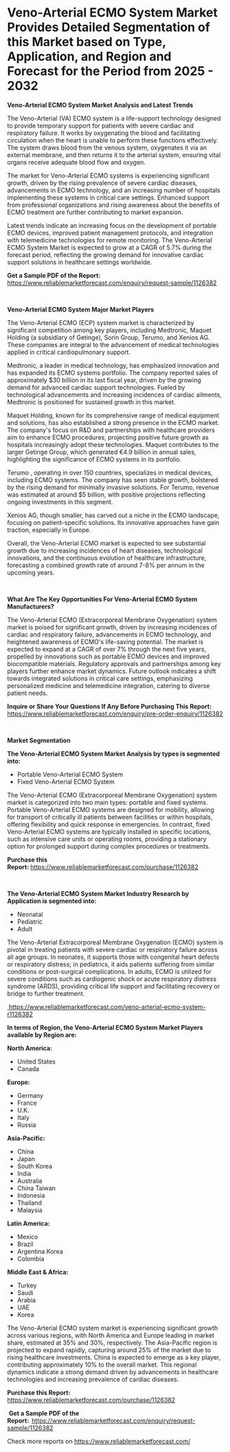 <p><h1>Veno-Arterial ECMO System Market Provides Detailed Segmentation of this Market based on Type, Application, and Region and Forecast for the Period from 2025 - 2032</h1></p><p><strong>Veno-Arterial ECMO System Market Analysis and Latest Trends</strong></p>
<p><p>The Veno-Arterial (VA) ECMO system is a life-support technology designed to provide temporary support for patients with severe cardiac and respiratory failure. It works by oxygenating the blood and facilitating circulation when the heart is unable to perform these functions effectively. The system draws blood from the venous system, oxygenates it via an external membrane, and then returns it to the arterial system, ensuring vital organs receive adequate blood flow and oxygen.</p><p>The market for Veno-Arterial ECMO systems is experiencing significant growth, driven by the rising prevalence of severe cardiac diseases, advancements in ECMO technology, and an increasing number of hospitals implementing these systems in critical care settings. Enhanced support from professional organizations and rising awareness about the benefits of ECMO treatment are further contributing to market expansion.</p><p>Latest trends indicate an increasing focus on the development of portable ECMO devices, improved patient management protocols, and integration with telemedicine technologies for remote monitoring. The Veno-Arterial ECMO System Market is expected to grow at a CAGR of 5.7% during the forecast period, reflecting the growing demand for innovative cardiac support solutions in healthcare settings worldwide.</p></p>
<p><strong>Get a Sample PDF of the Report:&nbsp;</strong> <a href="https://www.reliablemarketforecast.com/enquiry/request-sample/1126382?utm_campaign=2724&utm_medium=2&utm_source=Github&utm_content=ia&utm_term=11042025&utm_id=veno-arterial-ecmo-system">https://www.reliablemarketforecast.com/enquiry/request-sample/1126382</a></p>
<p>&nbsp;</p>
<p><strong>Veno-Arterial ECMO System Major Market Players</strong></p>
<p><p>The Veno-Arterial ECMO (ECP) system market is characterized by significant competition among key players, including Medtronic, Maquet Holding (a subsidiary of Getinge), Sorin Group, Terumo, and Xenios AG. These companies are integral to the advancement of medical technologies applied in critical cardiopulmonary support.</p><p>Medtronic, a leader in medical technology, has emphasized innovation and has expanded its ECMO systems portfolio. The company reported sales of approximately $30 billion in its last fiscal year, driven by the growing demand for advanced cardiac support technologies. Fueled by technological advancements and increasing incidences of cardiac ailments, Medtronic is positioned for sustained growth in this market.</p><p>Maquet Holding, known for its comprehensive range of medical equipment and solutions, has also established a strong presence in the ECMO market. The company's focus on R&D and partnerships with healthcare providers aim to enhance ECMO procedures, projecting positive future growth as hospitals increasingly adopt these technologies. Maquet contributes to the larger Getinge Group, which generated €4.9 billion in annual sales, highlighting the significance of ECMO systems in its portfolio.</p><p>Terumo , operating in over 150 countries, specializes in medical devices, including ECMO systems. The company has seen stable growth, bolstered by the rising demand for minimally invasive solutions. For Terumo, revenue was estimated at around $5 billion, with positive projections reflecting ongoing investments in this segment.</p><p>Xenios AG, though smaller, has carved out a niche in the ECMO landscape, focusing on patient-specific solutions. Its innovative approaches have gain traction, especially in Europe.</p><p>Overall, the Veno-Arterial ECMO market is expected to see substantial growth due to increasing incidences of heart diseases, technological innovations, and the continuous evolution of healthcare infrastructure, forecasting a combined growth rate of around 7-8% per annum in the upcoming years.</p></p>
<p>&nbsp;</p>
<p><strong>What Are The Key Opportunities For Veno-Arterial ECMO System Manufacturers?</strong></p>
<p><p>The Veno-Arterial ECMO (Extracorporeal Membrane Oxygenation) system market is poised for significant growth, driven by increasing incidences of cardiac and respiratory failure, advancements in ECMO technology, and heightened awareness of ECMO's life-saving potential. The market is expected to expand at a CAGR of over 7% through the next five years, propelled by innovations such as portable ECMO devices and improved biocompatible materials. Regulatory approvals and partnerships among key players further enhance market dynamics. Future outlook indicates a shift towards integrated solutions in critical care settings, emphasizing personalized medicine and telemedicine integration, catering to diverse patient needs.</p></p>
<p><strong>Inquire or Share Your Questions If Any Before Purchasing This Report:</strong> <a href="https://www.reliablemarketforecast.com/enquiry/pre-order-enquiry/1126382?utm_campaign=2724&utm_medium=2&utm_source=Github&utm_content=ia&utm_term=11042025&utm_id=veno-arterial-ecmo-system">https://www.reliablemarketforecast.com/enquiry/pre-order-enquiry/1126382</a></p>
<p>&nbsp;</p>
<p><strong>Market Segmentation</strong></p>
<p><strong>The Veno-Arterial ECMO System Market Analysis by types is segmented into:</strong></p>
<p><ul><li>Portable Veno-Arterial ECMO System</li><li>Fixed Veno-Arterial ECMO System</li></ul></p>
<p><p>The Veno-Arterial ECMO (Extracorporeal Membrane Oxygenation) system market is categorized into two main types: portable and fixed systems. Portable Veno-Arterial ECMO systems are designed for mobility, allowing for transport of critically ill patients between facilities or within hospitals, offering flexibility and quick response in emergencies. In contrast, fixed Veno-Arterial ECMO systems are typically installed in specific locations, such as intensive care units or operating rooms, providing a stationary option for prolonged support during complex procedures or treatments.</p></p>
<p><strong>Purchase this Report:&nbsp;</strong><a href="https://www.reliablemarketforecast.com/purchase/1126382?utm_campaign=2724&utm_medium=2&utm_source=Github&utm_content=ia&utm_term=11042025&utm_id=veno-arterial-ecmo-system">https://www.reliablemarketforecast.com/purchase/1126382</a></p>
<p>&nbsp;</p>
<p><strong>The Veno-Arterial ECMO System Market Industry Research by Application is segmented into:</strong></p>
<p><ul><li>Neonatal</li><li>Pediatric</li><li>Adult</li></ul></p>
<p><p>The Veno-Arterial Extracorporeal Membrane Oxygenation (ECMO) system is pivotal in treating patients with severe cardiac or respiratory failure across all age groups. In neonates, it supports those with congenital heart defects or respiratory distress; in pediatrics, it aids patients suffering from similar conditions or post-surgical complications. In adults, ECMO is utilized for severe conditions such as cardiogenic shock or acute respiratory distress syndrome (ARDS), providing critical life support and facilitating recovery or bridge to further treatment.</p></p>
<p><a href="https://www.reliablemarketforecast.com/veno-arterial-ecmo-system-r1126382?utm_campaign=2724&utm_medium=2&utm_source=Github&utm_content=ia&utm_term=11042025&utm_id=veno-arterial-ecmo-system">&nbsp;https://www.reliablemarketforecast.com/veno-arterial-ecmo-system-r1126382</a></p>
<p><strong>In terms of Region, the Veno-Arterial ECMO System Market Players available by Region are:</strong></p>
<p>
    <p> <strong> North America: </strong>
        <ul>
            <li>United States</li>
            <li>Canada</li>
        </ul>
        </p> 
    <p> <strong> Europe: </strong>
        <ul>
            <li>Germany</li>
            <li>France</li>
            <li>U.K.</li>
            <li>Italy</li>
            <li>Russia</li>
        </ul>
        </p> 
    <p> <strong> Asia-Pacific: </strong>
        <ul>
            <li>China</li>
            <li>Japan</li>
            <li>South Korea</li>
            <li>India</li>
            <li>Australia</li>
            <li>China Taiwan</li>
            <li>Indonesia</li>
            <li>Thailand</li>
            <li>Malaysia</li>
        </ul>
        </p> 
    <p> <strong> Latin America: </strong>
        <ul>
            <li>Mexico</li>
            <li>Brazil</li>
            <li>Argentina Korea</li>
            <li>Colombia</li>
        </ul>
        </p> 
    <p> <strong> Middle East & Africa: </strong>
        <ul>
            <li>Turkey</li>
            <li>Saudi</li>
            <li>Arabia</li>
            <li>UAE</li>
            <li>Korea</li>
        </ul>
    </p>
    </p>
<p><p>The Veno-Arterial ECMO system market is experiencing significant growth across various regions, with North America and Europe leading in market share, estimated at 35% and 30%, respectively. The Asia-Pacific region is projected to expand rapidly, capturing around 25% of the market due to rising healthcare investments. China is expected to emerge as a key player, contributing approximately 10% to the overall market. This regional dynamics indicate a strong demand driven by advancements in healthcare technologies and increasing prevalence of cardiac diseases.</p></p>
<p><strong>Purchase this Report: </strong><a href="https://www.reliablemarketforecast.com/purchase/1126382?utm_campaign=2724&utm_medium=2&utm_source=Github&utm_content=ia&utm_term=11042025&utm_id=veno-arterial-ecmo-system">https://www.reliablemarketforecast.com/purchase/1126382</a></p>
<p>&nbsp;<strong>Get a Sample PDF of the Report:&nbsp;&nbsp;</strong><a href="https://www.reliablemarketforecast.com/enquiry/request-sample/1126382?utm_campaign=2724&utm_medium=2&utm_source=Github&utm_content=ia&utm_term=11042025&utm_id=veno-arterial-ecmo-system">https://www.reliablemarketforecast.com/enquiry/request-sample/1126382</a></p>
<p><strong></strong></p>
<p>Check more reports on <a href="https://www.reliablemarketforecast.com/?utm_campaign=2724&utm_medium=2&utm_source=Github&utm_content=ia&utm_term=11042025&utm_id=veno-arterial-ecmo-system">https://www.reliablemarketforecast.com/</a></p>